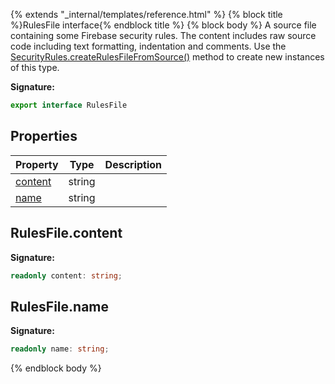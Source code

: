 {% extends "_internal/templates/reference.html" %}
{% block title %}RulesFile interface{% endblock title %}
{% block body %}
A source file containing some Firebase security rules. The content includes raw source code including text formatting, indentation and comments. Use the [SecurityRules.createRulesFileFromSource()](./firebase-admin.security-rules.securityrules.md#securityrulescreaterulesfilefromsource) method to create new instances of this type.

<b>Signature:</b>

```typescript
export interface RulesFile 
```

## Properties

|  Property | Type | Description |
|  --- | --- | --- |
|  [content](./firebase-admin.security-rules.rulesfile.md#rulesfilecontent) | string |  |
|  [name](./firebase-admin.security-rules.rulesfile.md#rulesfilename) | string |  |

## RulesFile.content

<b>Signature:</b>

```typescript
readonly content: string;
```

## RulesFile.name

<b>Signature:</b>

```typescript
readonly name: string;
```
{% endblock body %}

